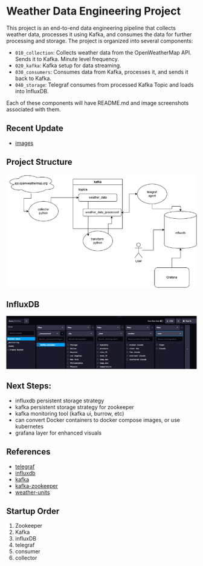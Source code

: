 # Weather Data Engineering Project

This project is an end-to-end data engineering pipeline that collects weather data, processes it using Kafka, and consumes the data for further processing and storage. The project is organized into several components:

- `010_collection`: Collects weather data from the OpenWeatherMap API. Sends it to Kafka. Minute level frequency.
- `020_kafka`: Kafka setup for data streaming.
- `030_consumers`: Consumes data from Kafka, processes it, and sends it back to Kafka.
- `040_storage`: Telegraf consumes from processed Kafka Topic and loads into InfluxDB.

Each of these components will have README.md and image screenshots associated with them.

## Recent Update
* [images](https://github.com/rstoltzm-profile/weather-data-engineering/tree/main/docs/update_2)

## Project Structure
![alt text](docs/update_1/diagram.png "diagram")

## InfluxDB
![alt text](docs/update_2/improved_bucket.png "table")

## Next Steps:
* influxdb persistent storage strategy
* kafka persistent storage strategy for zookeeper
* kafka monitoring tool (kafka ui, burrow, etc)
* can convert Docker containers to docker compose images, or use kubernetes
* grafana layer for enhanced visuals

## References
* [telegraf](https://github.com/influxdata/telegraf)
* [influxdb](https://www.influxdata.com/)
* [kafka](https://hub.docker.com/r/confluentinc/cp-kafka)
* [kafka-zookeeper](https://hub.docker.com/r/confluentinc/cp-zookeeper)
* [weather-units](https://openweathermap.org/weather-data)

## Startup Order
1. Zookeeper
2. Kafka
3. influxDB
4. telegraf
5. consumer
6. collector